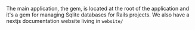The main application, the gem, is located at the root of the application and it's a gem for managing Sqlite databases for Rails projects.
We also have a nextjs documentation website living in `website/`
